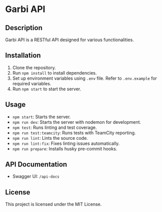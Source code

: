 # Garbi API

## Description
Garbi API is a RESTful API designed for various functionalities.

## Installation
1. Clone the repository.
2. Run `npm install` to install dependencies.
3. Set up environment variables using `.env` file. Refer to `.env.example` for required variables.
4. Run `npm start` to start the server.

## Usage
- `npm start`: Starts the server.
- `npm run dev`: Starts the server with nodemon for development.
- `npm test`: Runs linting and test coverage.
- `npm run test:teamcity`: Runs tests with TeamCity reporting.
- `npm run lint`: Lints the source code.
- `npm run lint:fix`: Fixes linting issues automatically.
- `npm run prepare`: Installs husky pre-commit hooks.

## API Documentation
- Swagger UI: `/api-docs`

## License
This project is licensed under the MIT License.

